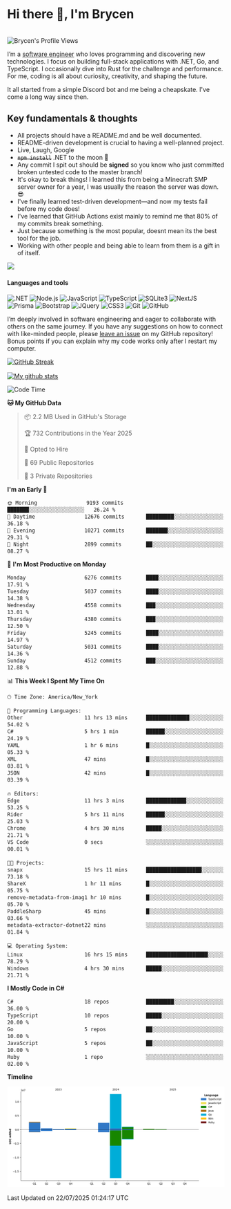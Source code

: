 # Hi there 👋, I'm Brycen

<br>
<img src="https://komarev.com/ghpvc/?username=BrycensRanch" alt="Brycen's Profile Views" />

I’m a [software engineer](https://en.wikipedia.org/wiki/Software_engineering) who loves programming and discovering new technologies. I focus on building full-stack applications with .NET, Go, and TypeScript. I occasionally dive into Rust for the challenge and performance. For me, coding is all about curiosity, creativity, and shaping the future.

It all started from a simple Discord bot and me being a cheapskate. I've come a long way since then.

## Key fundamentals & thoughts

- All projects should have a README.md and be well documented.
- README-driven development is crucial to having a well-planned project.
- Live, Laugh, Google
- ~~`npm install`~~ .NET to the moon 🚀
- Any commit I spit out should be **signed** so you know who just committed broken untested code to the master branch!
- It's okay to break things! I learned this from being a Minecraft SMP server owner for a year, I was usually the reason the server was down. 😎
- I've finally learned test-driven development—and now my tests fail before my code does!
- I've learned that GitHub Actions exist mainly to remind me that 80% of my commits break something.
- Just because something is the most popular, doesnt mean its the best tool for the job.
- Working with other people and being able to learn from them is a gift in of itself.

<img src="https://res.cloudinary.com/practicaldev/image/fetch/s--OoBLh7-Q--/c_limit%2Cf_auto%2Cfl_progressive%2Cq_auto%2Cw_880/https://cdn-images-1.medium.com/max/1614/1%2A8BlqJ8lNVZzuRjAg1mZ50w.png" height="400"/>

<h4>Languages and tools</h4>
<p>
  <img src="https://img.shields.io/badge/.NET-%23512BD4.svg?&style=for-the-badge&logo=dotnet&logoColor=white" alt=".NET" />
  <img src="https://img.shields.io/badge/node.js%20-%2343853D.svg?&style=for-the-badge&logo=node.js&logoColor=white" alt="Node.js" />
  <img src="https://img.shields.io/badge/javascript%20-%23323330.svg?&style=for-the-badge&logo=javascript&logoColor=%23F7DF1E" alt="JavaScript" />
  <img src="https://img.shields.io/badge/typescript%20-%23323330.svg?&style=for-the-badge&logo=typescript&logoColor=#3467eb" alt="TypeScript" />
  <img src="https://img.shields.io/badge/sqlite3%20-%23323330.svg?&style=for-the-badge&logo=sqlite&logoColor=#3467eb" alt="SQLite3" />
  <img src="https://img.shields.io/badge/Next.JS%20-%23323330.svg?&style=for-the-badge&logo=next.js&logoColor=#3467eb" alt="NextJS" />
  <img src="https://img.shields.io/badge/Prisma%20-%23323330.svg?&style=for-the-badge&logo=prisma&logoColor=#3467eb" alt="Prisma" />
  <img src="https://img.shields.io/badge/bootstrap%20-%23323330.svg?&style=for-the-badge&logo=bootstrap" alt="Bootstrap" />
  <img src="https://img.shields.io/badge/jquery%20-%23323330.svg?&style=for-the-badge&logo=jquery" alt="JQuery" />
  <img src="https://img.shields.io/badge/css3%20-%23323330.svg?&style=for-the-badge&logo=css3" alt="CSS3" />
  <img src="https://img.shields.io/badge/git%20-%23323330.svg?&style=for-the-badge&logo=git" alt="Git" />
  <img src="https://img.shields.io/badge/github%20-%23323330.svg?&style=for-the-badge&logo=github" alt="GitHub" />
</p>

I’m deeply involved in software engineering and eager to collaborate with others on the same journey. If you have any suggestions on how to connect with like-minded people, please [leave an issue](https://github.com/BrycensRanch/BrycensRanch/issues/new) on my GitHub repository! Bonus points if you can explain why my code works only after I restart my computer. 

<p><a href="https://git.io/streak-stats"><img src=https://github-readme-streak-stats-eight.vercel.app?user=BrycensRanch&amp;theme=dark&amp;hide_border=true&fire=EB5454&amp;ring=0CEB19" alt="GitHub Streak"></a></p>

<a href="https://github.com/anuraghazra/github-readme-stats">
  <img align="center" src="https://github-readme-stats.anuraghazra1.vercel.app/api?username=BrycensRanch&show_icons=true&line_height=27&include_all_commits=true" alt="My github stats" />
</a>

<!--START_SECTION:waka-->
![Code Time](http://img.shields.io/badge/Code%20Time-2%2C411%20hrs%2011%20mins-blue)

**🐱 My GitHub Data** 

> 📦 2.2 MB Used in GitHub's Storage 
 > 
> 🏆 732 Contributions in the Year 2025
 > 
> 💼 Opted to Hire
 > 
> 📜 69 Public Repositories 
 > 
> 🔑 3 Private Repositories 
 > 
**I'm an Early 🐤** 

```text
🌞 Morning                9193 commits        ███████░░░░░░░░░░░░░░░░░░   26.24 % 
🌆 Daytime                12676 commits       █████████░░░░░░░░░░░░░░░░   36.18 % 
🌃 Evening                10271 commits       ███████░░░░░░░░░░░░░░░░░░   29.31 % 
🌙 Night                  2899 commits        ██░░░░░░░░░░░░░░░░░░░░░░░   08.27 % 
```
📅 **I'm Most Productive on Monday** 

```text
Monday                   6276 commits        ████░░░░░░░░░░░░░░░░░░░░░   17.91 % 
Tuesday                  5037 commits        ████░░░░░░░░░░░░░░░░░░░░░   14.38 % 
Wednesday                4558 commits        ███░░░░░░░░░░░░░░░░░░░░░░   13.01 % 
Thursday                 4380 commits        ███░░░░░░░░░░░░░░░░░░░░░░   12.50 % 
Friday                   5245 commits        ████░░░░░░░░░░░░░░░░░░░░░   14.97 % 
Saturday                 5031 commits        ████░░░░░░░░░░░░░░░░░░░░░   14.36 % 
Sunday                   4512 commits        ███░░░░░░░░░░░░░░░░░░░░░░   12.88 % 
```


📊 **This Week I Spent My Time On** 

```text
🕑︎ Time Zone: America/New_York

💬 Programming Languages: 
Other                    11 hrs 13 mins      ██████████████░░░░░░░░░░░   54.02 % 
C#                       5 hrs 1 min         ██████░░░░░░░░░░░░░░░░░░░   24.19 % 
YAML                     1 hr 6 mins         █░░░░░░░░░░░░░░░░░░░░░░░░   05.33 % 
XML                      47 mins             █░░░░░░░░░░░░░░░░░░░░░░░░   03.81 % 
JSON                     42 mins             █░░░░░░░░░░░░░░░░░░░░░░░░   03.39 % 

🔥 Editors: 
Edge                     11 hrs 3 mins       █████████████░░░░░░░░░░░░   53.25 % 
Rider                    5 hrs 11 mins       ██████░░░░░░░░░░░░░░░░░░░   25.03 % 
Chrome                   4 hrs 30 mins       █████░░░░░░░░░░░░░░░░░░░░   21.71 % 
VS Code                  0 secs              ░░░░░░░░░░░░░░░░░░░░░░░░░   00.01 % 

🐱‍💻 Projects: 
snapx                    15 hrs 11 mins      ██████████████████░░░░░░░   73.18 % 
ShareX                   1 hr 11 mins        █░░░░░░░░░░░░░░░░░░░░░░░░   05.75 % 
remove-metadata-from-imag1 hr 10 mins        █░░░░░░░░░░░░░░░░░░░░░░░░   05.70 % 
PaddleSharp              45 mins             █░░░░░░░░░░░░░░░░░░░░░░░░   03.66 % 
metadata-extractor-dotnet22 mins             ░░░░░░░░░░░░░░░░░░░░░░░░░   01.84 % 

💻 Operating System: 
Linux                    16 hrs 15 mins      ████████████████████░░░░░   78.29 % 
Windows                  4 hrs 30 mins       █████░░░░░░░░░░░░░░░░░░░░   21.71 % 
```

**I Mostly Code in C#** 

```text
C#                       18 repos            █████████░░░░░░░░░░░░░░░░   36.00 % 
TypeScript               10 repos            █████░░░░░░░░░░░░░░░░░░░░   20.00 % 
Go                       5 repos             ██░░░░░░░░░░░░░░░░░░░░░░░   10.00 % 
JavaScript               5 repos             ██░░░░░░░░░░░░░░░░░░░░░░░   10.00 % 
Ruby                     1 repo              ░░░░░░░░░░░░░░░░░░░░░░░░░   02.00 % 
```



**Timeline**

![Lines of Code chart](https://raw.githubusercontent.com/BrycensRanch/BrycensRanch/main/assets/bar_graph.png)


 Last Updated on 22/07/2025 01:24:17 UTC
<!--END_SECTION:waka-->

<!--
**BrycensRanch/BrycensRanch** is a ✨ _special_ ✨ repository because its `README.md` (this file) appears on your GitHub profile.

Here are some ideas to get you started:

- 🔭 I’m currently working on ...
- 🌱 I’m currently learning ...
- 👯 I’m looking to collaborate on ...
- 🤔 I’m looking for help with ...
- 💬 Ask me about ...
- 📫 How to reach me: ...
- 😄 Pronouns: ...
- ⚡ Fun fact: ...
-->
